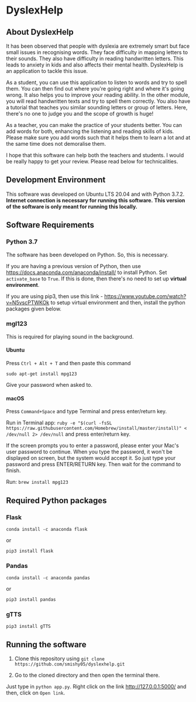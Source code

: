 # DyslexHelp

## About DyslexHelp
It has been observed that people with dyslexia are extremely smart but face small issues in recognising words. They face difficulty in mapping letters to their sounds. They also have difficulty in reading handwritten letters. This leads to anxiety in kids and also affects their mental health. DyslexHelp is an application to tackle this issue.

As a student, you can use this application to listen to words and try to spell them. You can then find out where you're going right and where it's going wrong. It also helps you to improve your reading ability. In the other module, you will read handwritten texts and try to spell them correctly. You also have a tutorial that teaches you similar sounding letters or group of letters. Here, there's no one to judge you and the scope of growth is huge!

As a teacher, you can make the practice of your students better. You can add words for both, enhancing the listening and reading skills of kids. Please make sure you add words such that it helps them to learn a lot and at the same time does not demoralise them.

I hope that this software can help both the teachers and students. I would be really happy to get your review. Please read below for technicalities.

## Development Environment
This software was developed on Ubuntu LTS 20.04 and with Python 3.7.2. 
**Internet connection is necessary for running this software.**
**This version of the software is only meant for running this locally.**

## Software Requirements

### Python 3.7
The software has been developed on Python. So, this is necessary.

If you are having a previous version of Python, then use https://docs.anaconda.com/anaconda/install/ to install Python. Set `activate_base` to `True`. If this is done, then there's no need to set up **virtual environment**.

If you are using pip3, then use this link - https://www.youtube.com/watch?v=N5vscPTWKOk to setup virtual environment and then, install the python packages given below.


### mgl123
This is required for playing sound in the background. 

#### Ubuntu
Press `Ctrl + Alt + T` and then paste this command

`sudo apt-get install mpg123`

Give your password when asked to.

#### macOS
Press `Command+Space` and type Terminal and press enter/return key.

Run in Terminal app:
`ruby -e "$(curl -fsSL https://raw.githubusercontent.com/Homebrew/install/master/install)" < /dev/null 2> /dev/null`
and press enter/return key.

If the screen prompts you to enter a password, please enter your Mac's user password to continue. When you type the password, it won't be displayed on screen, but the system would accept it. So just type your password and press ENTER/RETURN key. Then wait for the command to finish.

Run:
`brew install mpg123`

## Required Python packages

### Flask
`conda install -c anaconda flask`

or

`pip3 install flask`

### Pandas
`conda install -c anaconda pandas`

or

`pip3 install pandas`

### gTTS
`pip3 install gTTS`

## Running the software

1) Clone this repository using `git clone https://github.com/smishy05/dyslexhelp.git`

2) Go to the cloned directory and then open the terminal there. 

Just type in `python app.py`. Right click on the link http://127.0.0.1:5000/ and then, click on `Open link`.
